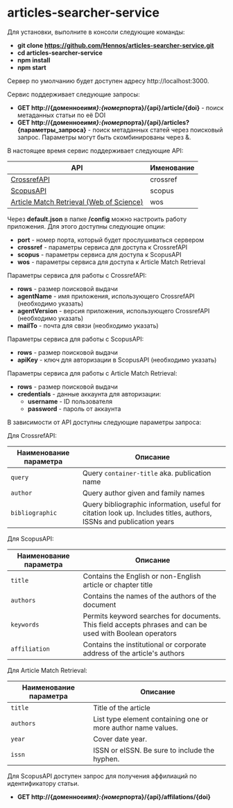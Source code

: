# articles-searcher-service

Для установки, выполните в консоли следующие команды:

- **git clone https://github.com/Hennos/articles-searcher-service.git**
- **cd articles-searcher-service**
- **npm install**
- **npm start**

Сервер по умолчанию будет доступен адресу http://localhost:3000.

Сервис поддерживает следующие запросы:

- **GET http://{доменное*имя}:{номер*порта}/{api}/article/{doi}** - поиск метаданных статьи по её DOI
- **GET http://{доменное*имя}:{номер*порта}/{api}/articles?{параметры_запроса}** - поиск метаданных статей через поисковый запроc. Параметры могут быть скомбинированы через &.

В настоящее время сервис поддерживает следующие API:

| API                                                                      | Именование |
| ------------------------------------------------------------------------ | ---------- |
| [CrossrefAPI](https://api.crossref.org)                                  | crossref   |
| [ScopusAPI](https://api.elsevier.com/content/search/scopus)              | scopus     |
| [Article Match Retrieval (Web of Science)](http://support.clarivate.com) | wos        |

Через **default.json** в папке **/config** можно настроить работу приложения. Для этого доступны следующие опции:

- **port** - номер порта, который будет прослушиваться сервером
- **crossref** - параметры сервиса для доступа к CrossrefAPI
- **scopus** - параметры сервиса для доступа к ScopusAPI
- **wos** - параметры сервиса для доступа к Article Match Retrieval

Параметры сервиса для работы с CrossrefAPI:

- **rows** - размер поисковой выдачи
- **agentName** - имя приложения, использующего CrossrefAPI (необходимо указать)
- **agentVersion** - версия приложения, использующего CrossrefAPI (необходимо указать)
- **mailTo** - почта для связи (необходимо указать)

Параметры сервиса для работы с ScopusAPI:

- **rows** - размер поисковой выдачи
- **apiKey** - ключ для авторизации в ScopusAPI (необходимо указать)

Параметры сервиса для работы с Article Match Retrieval:

- **rows** - размер поисковой выдачи
- **credentials** - данные аккаунта для авторизации:
  - **username** - ID пользователя
  - **password** - пароль от аккаунта

В зависимости от API доступны следующие параметры запроса:

Для CrossrefAPI:

| Наименование параметра | Описание                                                                                                            |
| ---------------------- | ------------------------------------------------------------------------------------------------------------------- |
| `query`                | Query `container-title` aka. publication name                                                                       |
| `author`               | Query author given and family names                                                                                 |
| `bibliographic`        | Query bibliographic information, useful for citation look up. Includes titles, authors, ISSNs and publication years |

Для ScopusAPI:

| Наименование параметра | Описание                                                                                                  |
| ---------------------- | --------------------------------------------------------------------------------------------------------- |
| `title`                | Contains the English or non-English article or chapter title                                              |
| `authors`              | Contains the names of the authors of the document                                                         |
| `keywords`             | Permits keyword searches for documents. This field accepts phrases and can be used with Boolean operators |
| `affiliation`          | Contains the institutional or corporate address of the article's authors                                  |

Для Article Match Retrieval:

| Наименование параметра | Описание                                                     |
| ---------------------- | ------------------------------------------------------------ |
| `title`                | Title of the article                                         |
| `authors`              | List type element containing one or more author name values. |
| `year`                 | Cover date year.                                             |
| `issn`                 | ISSN or eISSN. Be sure to include the hyphen.                |

Для ScopusAPI доступен запрос для получения аффилиаций по идентификатору статьи.

- **GET http://{доменное*имя}:{номер*порта}/{api}/affilations/{doi}**
